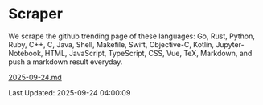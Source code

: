 # Scraper

We scrape the github trending page of these languages: Go, Rust, Python, Ruby, C++, C, Java, Shell, Makefile, Swift, Objective-C, Kotlin, Jupyter-Notebook, HTML, JavaScript, TypeScript, CSS, Vue, TeX, Markdown, and push a markdown result everyday.

[2025-09-24.md](https://github.com/yangwenmai/github-trending-backup/blob/master/2025-09-24.md)

Last Updated: 2025-09-24 04:00:09